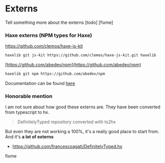 # Externs

Tell something more about the externs
[todo] [fixme]

### Haxe externs (NPM types for Haxe)

<https://github.com/clemos/haxe-js-kit>

```bash
haxelib git js-kit https://github.com/clemos/haxe-js-kit.git haxelib
```

[https://github.com/abedev/npm](https://github.com/abedev/npm)

```bash
haxelib git npm https://github.com/abedev/npm
```

Documentation can be found [here](https://rawgit.com/abedev/npm/master/docs/index.html)

### Honorable mention

I am not sure about how good these externs are. They have been converted from typescript to hx.

> DefinitelyTyped repository converted with ts2hx

But even they are not working a 100%, it's a really good place to start from.
And it's **a lot of externs**

- <https://github.com/francescoagati/DefinitelyTyped.hx>

fixme

